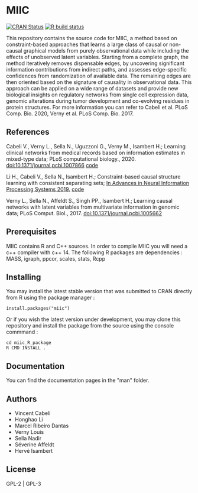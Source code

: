 # MIIC
  <!-- badges: start -->
  [![CRAN
  Status](https://www.r-pkg.org/badges/version/miic)](https://cran.r-project.org/package=miic)
  [![R build
  status](https://github.com/miicTeam/miic_R_package/workflows/R-CMD-check/badge.svg)](https://github.com/miicTeam/miic_R_package/actions)
  <!-- badges: end -->

This repository contains the source code for MIIC, a method based on constraint-based approaches that learns a large class of causal or non-causal graphical models from purely observational data while including the effects of unobserved latent variables. Starting from a complete graph, the method iteratively removes dispensable edges, by uncovering significant information contributions from indirect paths, and assesses edge-specific confidences from randomization of available data. The remaining edges are then oriented based on the signature of causality in observational data. This approach can be applied on a wide range of datasets and provide new biological insights on regulatory networks from single cell expression data, genomic alterations during tumor development and co-evolving residues in protein structures. For more information you can refer to Cabeli et al. PLoS Comp. Bio. 2020, Verny et al. PLoS Comp. Bio. 2017.

## References
Cabeli V., Verny L., Sella N., Uguzzoni G., Verny M., Isambert H.; Learning clinical networks from medical records based on information estimates in mixed-type data; PLoS computational biology., 2020. [doi:10.1371/journal.pcbi.1007866](https://doi.org/10.1371/journal.pcbi.1007866) [code](https://github.com/vcabeli/miic_PLoS)

Li H., Cabeli V., Sella N., Isambert H.; Constraint-based causal structure learning with consistent separating sets; [In Advances in Neural Information Processing Systems 2019.](https://papers.nips.cc/paper/9573-constraint-based-causal-structure-learning-with-consistent-separating-sets) [code](https://github.com/honghaoli42/consistent_pcalg)

Verny L., Sella N., Affeldt S., Singh PP., Isambert H.; Learning causal networks with latent variables from multivariate information in genomic data;  PLoS Comput. Biol., 2017. [doi:10.1371/journal.pcbi.1005662](https://doi.org/10.1371/journal.pcbi.1005662)

## Prerequisites
MIIC contains R and C++ sources. In order to compile MIIC you will need a c++ compiler with c++ 14.
The following R packages are dependencies : MASS, igraph, ppcor, scales, stats, Rcpp

## Installing

You may install the latest stable version that was submitted to CRAN directly from R using the package manager :
```{r}
install.packages("miic")
```
Or if you wish the latest version under development, you may clone this repository and install the package from the source using the console commmand :
```
cd miic_R_package
R CMD INSTALL .
```
## Documentation
You can find the documentation pages in the "man" folder.

## Authors
- Vincent Cabeli
- Honghao Li
- Marcel Ribeiro Dantas
- Verny Louis
- Sella Nadir
- Séverine Affeldt
- Hervé Isambert

## License
GPL-2 | GPL-3
